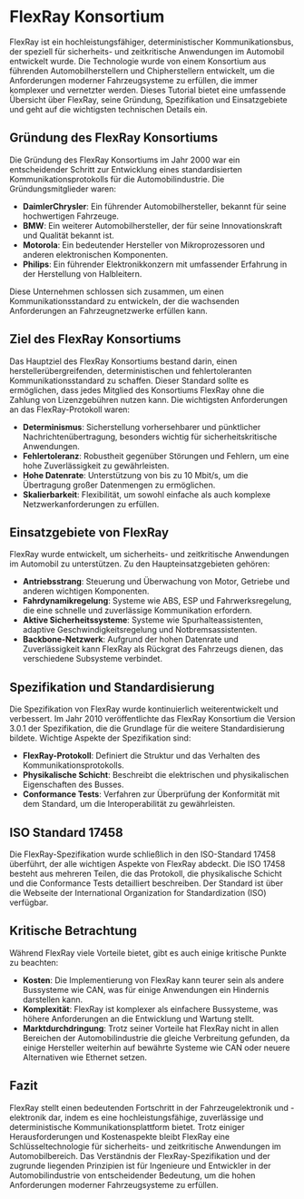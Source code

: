 # FlexRay Konsortium

FlexRay ist ein hochleistungsfähiger, deterministischer Kommunikationsbus, der speziell für sicherheits- und zeitkritische Anwendungen im Automobil entwickelt wurde. Die Technologie wurde von einem Konsortium aus führenden Automobilherstellern und Chipherstellern entwickelt, um die Anforderungen moderner Fahrzeugsysteme zu erfüllen, die immer komplexer und vernetzter werden. Dieses Tutorial bietet eine umfassende Übersicht über FlexRay, seine Gründung, Spezifikation und Einsatzgebiete und geht auf die wichtigsten technischen Details ein.

## Gründung des FlexRay Konsortiums

Die Gründung des FlexRay Konsortiums im Jahr 2000 war ein entscheidender Schritt zur Entwicklung eines standardisierten Kommunikationsprotokolls für die Automobilindustrie. Die Gründungsmitglieder waren:

- **DaimlerChrysler**: Ein führender Automobilhersteller, bekannt für seine hochwertigen Fahrzeuge.
- **BMW**: Ein weiterer Automobilhersteller, der für seine Innovationskraft und Qualität bekannt ist.
- **Motorola**: Ein bedeutender Hersteller von Mikroprozessoren und anderen elektronischen Komponenten.
- **Philips**: Ein führender Elektronikkonzern mit umfassender Erfahrung in der Herstellung von Halbleitern.

Diese Unternehmen schlossen sich zusammen, um einen Kommunikationsstandard zu entwickeln, der die wachsenden Anforderungen an Fahrzeugnetzwerke erfüllen kann.

## Ziel des FlexRay Konsortiums

Das Hauptziel des FlexRay Konsortiums bestand darin, einen herstellerübergreifenden, deterministischen und fehlertoleranten Kommunikationsstandard zu schaffen. Dieser Standard sollte es ermöglichen, dass jedes Mitglied des Konsortiums FlexRay ohne die Zahlung von Lizenzgebühren nutzen kann. Die wichtigsten Anforderungen an das FlexRay-Protokoll waren:

- **Determinismus**: Sicherstellung vorhersehbarer und pünktlicher Nachrichtenübertragung, besonders wichtig für sicherheitskritische Anwendungen.
- **Fehlertoleranz**: Robustheit gegenüber Störungen und Fehlern, um eine hohe Zuverlässigkeit zu gewährleisten.
- **Hohe Datenrate**: Unterstützung von bis zu 10 Mbit/s, um die Übertragung großer Datenmengen zu ermöglichen.
- **Skalierbarkeit**: Flexibilität, um sowohl einfache als auch komplexe Netzwerkanforderungen zu erfüllen.

## Einsatzgebiete von FlexRay

FlexRay wurde entwickelt, um sicherheits- und zeitkritische Anwendungen im Automobil zu unterstützen. Zu den Haupteinsatzgebieten gehören:

- **Antriebsstrang**: Steuerung und Überwachung von Motor, Getriebe und anderen wichtigen Komponenten.
- **Fahrdynamikregelung**: Systeme wie ABS, ESP und Fahrwerksregelung, die eine schnelle und zuverlässige Kommunikation erfordern.
- **Aktive Sicherheitssysteme**: Systeme wie Spurhalteassistenten, adaptive Geschwindigkeitsregelung und Notbremsassistenten.
- **Backbone-Netzwerk**: Aufgrund der hohen Datenrate und Zuverlässigkeit kann FlexRay als Rückgrat des Fahrzeugs dienen, das verschiedene Subsysteme verbindet.

## Spezifikation und Standardisierung

Die Spezifikation von FlexRay wurde kontinuierlich weiterentwickelt und verbessert. Im Jahr 2010 veröffentlichte das FlexRay Konsortium die Version 3.0.1 der Spezifikation, die die Grundlage für die weitere Standardisierung bildete. Wichtige Aspekte der Spezifikation sind:

- **FlexRay-Protokoll**: Definiert die Struktur und das Verhalten des Kommunikationsprotokolls.
- **Physikalische Schicht**: Beschreibt die elektrischen und physikalischen Eigenschaften des Busses.
- **Conformance Tests**: Verfahren zur Überprüfung der Konformität mit dem Standard, um die Interoperabilität zu gewährleisten.

## ISO Standard 17458

Die FlexRay-Spezifikation wurde schließlich in den ISO-Standard 17458 überführt, der alle wichtigen Aspekte von FlexRay abdeckt. Die ISO 17458 besteht aus mehreren Teilen, die das Protokoll, die physikalische Schicht und die Conformance Tests detailliert beschreiben. Der Standard ist über die Webseite der International Organization for Standardization (ISO) verfügbar.

## Kritische Betrachtung

Während FlexRay viele Vorteile bietet, gibt es auch einige kritische Punkte zu beachten:

- **Kosten**: Die Implementierung von FlexRay kann teurer sein als andere Bussysteme wie CAN, was für einige Anwendungen ein Hindernis darstellen kann.
- **Komplexität**: FlexRay ist komplexer als einfachere Bussysteme, was höhere Anforderungen an die Entwicklung und Wartung stellt.
- **Marktdurchdringung**: Trotz seiner Vorteile hat FlexRay nicht in allen Bereichen der Automobilindustrie die gleiche Verbreitung gefunden, da einige Hersteller weiterhin auf bewährte Systeme wie CAN oder neuere Alternativen wie Ethernet setzen.

## Fazit

FlexRay stellt einen bedeutenden Fortschritt in der Fahrzeugelektronik und -elektronik dar, indem es eine hochleistungsfähige, zuverlässige und deterministische Kommunikationsplattform bietet. Trotz einiger Herausforderungen und Kostenaspekte bleibt FlexRay eine Schlüsseltechnologie für sicherheits- und zeitkritische Anwendungen im Automobilbereich. Das Verständnis der FlexRay-Spezifikation und der zugrunde liegenden Prinzipien ist für Ingenieure und Entwickler in der Automobilindustrie von entscheidender Bedeutung, um die hohen Anforderungen moderner Fahrzeugsysteme zu erfüllen.
